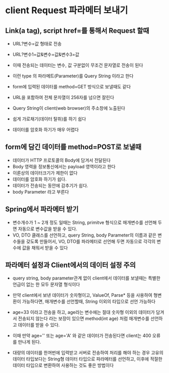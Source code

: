 # client Request 파라메터 보내기

## Link(a tag), script href=를 통해서 Request 할때
* URL?변수=값 형태로 전송
* URL?변수1=값&변수=값&변수3=값
* 이때 전송되는 데이터는 변수, 값 구분없이 무조건 문자열로 전송이 된다
* 이런 type 의 파라메트(Parameter)를 Query String 이라고 한다

* form에 입력된 데이터를 method=GET 방식으로 보낼때도 같다
* URL을 포함하여 전체 문자열이 256자를 넘으면 잘린다
* Query String이 client(web browser)의 주소창에 노출된다
* 쉽게 가로채기(데이터 탈취)를 하기 쉽다
* 데이터를 암호화 하기가 매우 어렵다

## form에 담긴 데이터를 method=POST로 보낼때
* 데이터가 HTTP 프로토콜의 Body에 담겨서 전달된다
* Body 영력을 정보통신에서는 payload 영역이라고 한다
* 이론상의 데이터크기가 제한이 없다
* 데이터를 암호화 하기가 쉽다.
* 데이터가 전송되는 동안에 감추기가 쉽다.
* body Parameter 라고 부른다

## Spring에서 파라메터 받기
* 변수개수가 1 ~ 2개 정도 일때는 String, primitve 형식으로 매개변수를 선언해 두면 자동으로 변수값을 받을 수 있다.
* VO, DTO 클래스를 선언하고, query String, body Parameter의 이름과 같은 변수들을 갖도록 만들어서, VO, DTO를 파라메터로 선언해 두면 자동으로 각각의 변수에 값을 채워서 받을 수 있다

## 파라메터 설정과 Client에서의 데이터 설정 주의
* query string, body parameter관계 없이 client에서 데이터를 보낼때는 특별한 언급이 없는 한 모두 문자열 형식이다

* 만약 client에서 보낸 데이터가 숫자형이고, ValueOf, Parse* 등을 사용하여 형변환이 가능하다면, 매개변수를 선언할때, String 이외의 타입으로 선언 가능하다

* age=33 이라고 전송을 하고, age라는 변수에는 절대 숫자형 이외의 데이터가 담겨서 전송되지 않는다 라는 보장이 있으면
method(int age) 처럼 매개변수를 선언하고 데이터를 받을 수 있다.

* 이때 만약 age='' 또는 age='A' 와 같은 데이터가 전송된다면 client는 400 오류를 만나게 된다.

* 대량의 데이터를 한꺼번에 입력받고 서버로 전송하여 처리를 해야 하는 경우 고유의 데이터 타입보다는 String형 데이터 타입으로 파라메터를 선언하고, 이후에 적절한 데이터 타입으로 변환하여 사용하는 것도 좋은 방법이다
